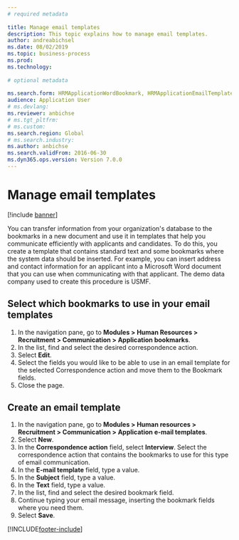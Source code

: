 ```yaml
--- 
# required metadata 
 
title: Manage email templates
description: This topic explains how to manage email templates.  
author: andreabichsel
ms.date: 08/02/2019
ms.topic: business-process 
ms.prod:  
ms.technology:  
 
# optional metadata 
 
ms.search.form: HRMApplicationWordBookmark, HRMApplicationEmailTemplate   
audience: Application User 
# ms.devlang:  
ms.reviewer: anbichse
# ms.tgt_pltfrm:  
# ms.custom:  
ms.search.region: Global
# ms.search.industry: 
ms.author: anbichse
ms.search.validFrom: 2016-06-30 
ms.dyn365.ops.version: Version 7.0.0 
---
```

# Manage email templates

[!include [banner](../../includes/banner.md)]

You can transfer information from your organization's database to the bookmarks in a new document and use it in templates that help you communicate efficiently with applicants and candidates. To do this, you create a template that contains standard text and some bookmarks where the system data should be inserted. For example, you can insert address and contact information for an applicant into a Microsoft Word document that you can use when communicating with that applicant. The demo data company used to create this procedure is USMF.


## Select which bookmarks to use in your email templates
1. In the navigation pane, go to **Modules > Human Resources > Recruitment > Communication > Application bookmarks**.
2. In the list, find and select the desired correspondence action.
3. Select **Edit**.
4. Select the fields you would like to be able to use in an email template for the selected Correspondence action and move them to the Bookmark fields.  
5. Close the page.

## Create an email template
1. In the navigation pane, go to **Modules > Human resources > Recruitment > Communication > Application e-mail templates**.
2. Select **New**.
3. In the **Correspondence action** field, select **Interview**. Select the correspondence action that contains the bookmarks to use for this type of email communication.  
4. In the **E-mail template** field, type a value.
5. In the **Subject** field, type a value.
6. In the **Text** field, type a value.
7. In the list, find and select the desired bookmark field.
8. Continue typing your email message, inserting the bookmark fields where you need them.
9. Select **Save**.



[!INCLUDE[footer-include](../../../../includes/footer-banner.md)]